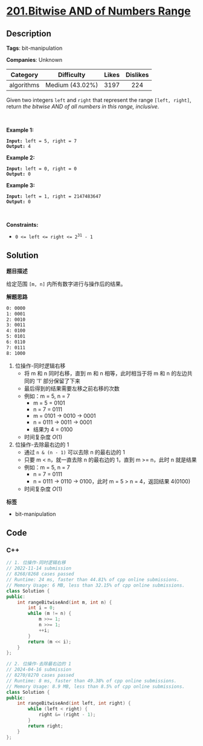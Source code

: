 # [201.Bitwise AND of Numbers Range](https://leetcode.com/problems/bitwise-and-of-numbers-range/description/)

## Description

**Tags**: bit-manipulation

**Companies**: Unknown

|  Category  |   Difficulty    | Likes | Dislikes |
| :--------: | :-------------: | :---: | :------: |
| algorithms | Medium (43.02%) | 3197  |   224    |

<p>Given two integers <code>left</code> and <code>right</code> that represent the range <code>[left, right]</code>, return <em>the bitwise AND of all numbers in this range, inclusive</em>.</p>
<p>&nbsp;</p>
<p><strong class="example">Example 1:</strong></p>
<pre><code><strong>Input:</strong> left = 5, right = 7
<strong>Output:</strong> 4</code></pre>
<p><strong class="example">Example 2:</strong></p>
<pre><code><strong>Input:</strong> left = 0, right = 0
<strong>Output:</strong> 0</code></pre>
<p><strong class="example">Example 3:</strong></p>
<pre><code><strong>Input:</strong> left = 1, right = 2147483647
<strong>Output:</strong> 0</code></pre>
<p>&nbsp;</p>
<p><strong>Constraints:</strong></p>
<ul>
  <li><code>0 &lt;= left &lt;= right &lt;= 2<sup>31</sup> - 1</code></li>
</ul>

## Solution

**题目描述**

给定范围 `[m, n]` 内所有数字进行与操作后的结果。

**解题思路**

```txt
0: 0000
1: 0001
2: 0010
3: 0011
4: 0100
5: 0101
6: 0110
7: 0111
8: 1000
```

1. 位操作-同时逻辑右移
   - 将 m 和 n 同时右移，直到 m 和 n 相等，此时相当于将 m 和 n 的左边共同的 '1' 部分保留了下来
   - 最后得到的结果需要左移之前右移的次数
   - 例如：m = 5, n = 7
     - m = 5 = 0101
     - n = 7 = 0111
     - m = 0101 -> 0010 -> 0001
     - n = 0111 -> 0011 -> 0001
     - 结果为 4 = 0100
   - 时间复杂度 $O(1)$
2. 位操作-去除最右边的 1
   - 通过 `n & (n - 1)` 可以去除 n 的最右边的 1
   - 只要 m < n，就一直去除 n 的最右边的 1，直到 m >= n，此时 n 就是结果
   - 例如：m = 5, n = 7
     - n = 7 = 0111
     - n = 0111 -> 0110 -> 0100，此时 m = 5 > n = 4，返回结果 4(0100)
   - 时间复杂度 $O(1)$

**标签**

- bit-manipulation

<!-- code start -->
## Code

### C++

```cpp
// 1. 位操作-同时逻辑右移
// 2022-11-14 submission
// 8268/8268 cases passed
// Runtime: 24 ms, faster than 44.81% of cpp online submissions.
// Memory Usage: 6 MB, less than 32.15% of cpp online submissions.
class Solution {
public:
    int rangeBitwiseAnd(int m, int n) {
        int i = 0;
        while (m != n) {
            m >>= 1;
            n >>= 1;
            ++i;
        }
        return (m << i);
    }
};
```

```cpp
// 2. 位操作-去除最右边的 1
// 2024-04-16 submission
// 8270/8270 cases passed
// Runtime: 8 ms, faster than 49.38% of cpp online submissions.
// Memory Usage: 8.9 MB, less than 8.5% of cpp online submissions.
class Solution {
public:
    int rangeBitwiseAnd(int left, int right) {
        while (left < right) {
            right &= (right - 1);
        }
        return right;
    }
};
```

<!-- code end -->

